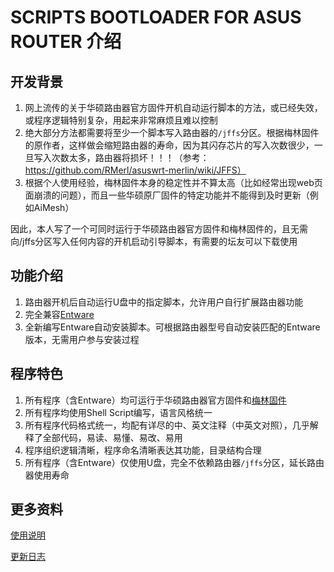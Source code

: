 # SCRIPTS BOOTLOADER FOR ASUS ROUTER 介绍

## 开发背景

1. 网上流传的关于华硕路由器官方固件开机自动运行脚本的方法，或已经失效，或程序逻辑特别复杂，用起来非常麻烦且难以控制
2. 绝大部分方法都需要将至少一个脚本写入路由器的`/jffs`分区。根据梅林固件的原作者，这样做会缩短路由器的寿命，因为其闪存芯片的写入次数很少，一旦写入次数太多，路由器将损坏！！！（参考：https://github.com/RMerl/asuswrt-merlin/wiki/JFFS）
3. 根据个人使用经验，梅林固件本身的稳定性并不算太高（比如经常出现web页面崩溃的问题），而且一些华硕原厂固件的特定功能并不能得到及时更新（例如AiMesh）

因此，本人写了一个可同时运行于华硕路由器官方固件和梅林固件的，且无需向/jffs分区写入任何内容的开机启动引导脚本，有需要的坛友可以下载使用

## 功能介绍

1. 路由器开机后自动运行U盘中的指定脚本，允许用户自行扩展路由器功能
2. 完全兼容[Entware](https://github.com/Entware/Entware)
3. 全新编写Entware自动安装脚本。可根据路由器型号自动安装匹配的Entware版本，无需用户参与安装过程

## 程序特色

1. 所有程序（含Entware）均可运行于华硕路由器官方固件和[梅林固件](https://asuswrt.lostrealm.ca/)
2. 所有程序均使用Shell Script编写，语言风格统一
3. 所有程序代码格式统一，均配有详尽的中、英文注释（中英文对照），几乎解释了全部代码，易读、易懂、易改、易用
4. 程序组织逻辑清晰，程序命名清晰表达其功能，目录结构合理
5. 所有程序（含Entware）仅使用U盘，完全不依赖路由器`/jffs`分区，延长路由器使用寿命

## 更多资料

[使用说明](https://github.com/JACK-THINK/SCRIPTS-BOOTLOADER-FOR-ASUS-ROUTER/blob/master/How_to_Use.md)

[更新日志](https://github.com/JACK-THINK/SCRIPTS-BOOTLOADER-FOR-ASUS-ROUTER/blob/master/ChangeLog.md)
